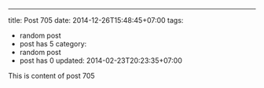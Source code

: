 ---
title: Post 705
date: 2014-12-26T15:48:45+07:00
tags:
  - random post
  - post has 5
category:
  - random post
  - post has 0
updated: 2014-02-23T20:23:35+07:00

This is content of post 705